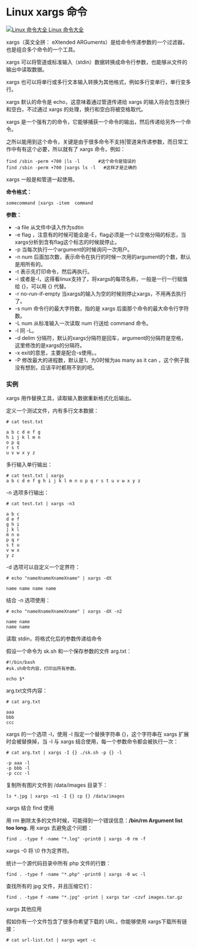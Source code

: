 # Linux xargs 命令

[![Linux 命令大全](https://www.runoob.com/images/up.gif) Linux 命令大全](https://www.runoob.com/linux/linux-command-manual.html)

xargs（英文全拼： eXtended ARGuments）是给命令传递参数的一个过滤器，也是组合多个命令的一个工具。

xargs 可以将管道或标准输入（stdin）数据转换成命令行参数，也能够从文件的输出中读取数据。

xargs 也可以将单行或多行文本输入转换为其他格式，例如多行变单行，单行变多行。

xargs 默认的命令是 echo，这意味着通过管道传递给 xargs 的输入将会包含换行和空白，不过通过 xargs 的处理，换行和空白将被空格取代。

xargs 是一个强有力的命令，它能够捕获一个命令的输出，然后传递给另外一个命令。

之所以能用到这个命令，关键是由于很多命令不支持|管道来传递参数，而日常工作中有有这个必要，所以就有了 xargs 命令，例如：

```
find /sbin -perm +700 |ls -l       #这个命令是错误的
find /sbin -perm +700 |xargs ls -l   #这样才是正确的
```

xargs 一般是和管道一起使用。

**命令格式：**

```
somecommand |xargs -item  command
```

**参数：**

- -a file 从文件中读入作为sdtin
- -e flag ，注意有的时候可能会是-E，flag必须是一个以空格分隔的标志，当xargs分析到含有flag这个标志的时候就停止。
- -p 当每次执行一个argument的时候询问一次用户。
- -n num 后面加次数，表示命令在执行的时候一次用的argument的个数，默认是用所有的。
- -t 表示先打印命令，然后再执行。
- -i 或者是-I，这得看linux支持了，将xargs的每项名称，一般是一行一行赋值给 {}，可以用 {} 代替。
- -r no-run-if-empty 当xargs的输入为空的时候则停止xargs，不用再去执行了。
- -s num 命令行的最大字符数，指的是 xargs 后面那个命令的最大命令行字符数。
- -L num 从标准输入一次读取 num 行送给 command 命令。
- -l 同 -L。
- -d delim 分隔符，默认的xargs分隔符是回车，argument的分隔符是空格，这里修改的是xargs的分隔符。
- -x exit的意思，主要是配合-s使用。。
- -P 修改最大的进程数，默认是1，为0时候为as many as it can ，这个例子我没有想到，应该平时都用不到的吧。

### 实例

xargs 用作替换工具，读取输入数据重新格式化后输出。

定义一个测试文件，内有多行文本数据：

```
# cat test.txt

a b c d e f g
h i j k l m n
o p q
r s t
u v w x y z
```

多行输入单行输出：

```
# cat test.txt | xargs
a b c d e f g h i j k l m n o p q r s t u v w x y z
```

-n 选项多行输出：

```
# cat test.txt | xargs -n3

a b c
d e f
g h i
j k l
m n o
p q r
s t u
v w x
y z
```

-d 选项可以自定义一个定界符：

```
# echo "nameXnameXnameXname" | xargs -dX

name name name name
```

结合 -n 选项使用：

```
# echo "nameXnameXnameXname" | xargs -dX -n2

name name
name name
```

读取 stdin，将格式化后的参数传递给命令

假设一个命令为 sk.sh 和一个保存参数的文件 arg.txt：

```
#!/bin/bash
#sk.sh命令内容，打印出所有参数。

echo $*
```

arg.txt文件内容：

```
# cat arg.txt

aaa
bbb
ccc
```

xargs 的一个选项 -I，使用 -I 指定一个替换字符串 {}，这个字符串在 xargs 扩展时会被替换掉，当 -I 与 xargs 结合使用，每一个参数命令都会被执行一次：

```
# cat arg.txt | xargs -I {} ./sk.sh -p {} -l

-p aaa -l
-p bbb -l
-p ccc -l
```

复制所有图片文件到 /data/images 目录下：

```
ls *.jpg | xargs -n1 -I {} cp {} /data/images
```

xargs 结合 find 使用

用 rm 删除太多的文件时候，可能得到一个错误信息：**/bin/rm Argument list too long.** 用 xargs 去避免这个问题：

```
find . -type f -name "*.log" -print0 | xargs -0 rm -f
```

xargs -0 将 \0 作为定界符。

统计一个源代码目录中所有 php 文件的行数：

```
find . -type f -name "*.php" -print0 | xargs -0 wc -l
```

查找所有的 jpg 文件，并且压缩它们：

```
find . -type f -name "*.jpg" -print | xargs tar -czvf images.tar.gz
```

xargs 其他应用

假如你有一个文件包含了很多你希望下载的 URL，你能够使用 xargs下载所有链接：

```
# cat url-list.txt | xargs wget -c
```